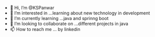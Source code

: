 - 👋 Hi, I’m @KSPanwar
- 👀 I’m interested in ...learning about new technology in development
- 🌱 I’m currently learning ...java and sprinng boot
- 💞️ I’m looking to collaborate on ...different projects in java
- 📫 How to reach me ... by linkedin

<!---
KSPanwar/KSPanwar is a ✨ special ✨ repository because its `README.md` (this file) appears on your GitHub profile.
You can click the Preview link to take a look at your changes.
--->
